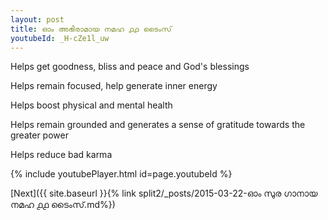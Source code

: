 ```yaml
---
layout: post
title: ഓം അഭിരാമായ നമഹ ൧൧ ടൈംസ്
youtubeId: _H-cZe1l_uw
---
```

 
 
Helps get goodness, bliss and peace and God's blessings
 
Helps remain focused, help generate inner energy 
 
Helps boost physical and mental health 
 
Helps remain grounded and generates a sense of gratitude towards the greater power 
 
Helps reduce bad karma
 
 
 
 


{% include youtubePlayer.html id=page.youtubeId %}
 
[Next]({{ site.baseurl }}{% link  split2/_posts/2015-03-22-ഓം സുര ഗാനായ നമഹ ൧൧ ടൈംസ്.md%})
 
